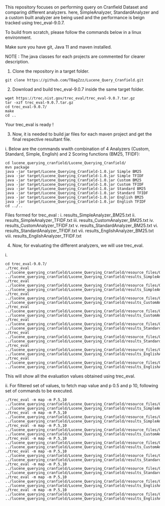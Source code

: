 This repository focuses on performing query on Cranfield Dataset and comparing different analyzers.
here, SimpleAnalyzer, StandardAnalyzer and a custom built analyzer are being used and the performance is beign tracked using trec_eval-9.0.7.

To build from scratch, please follow the commands below in a linux environment.

Make sure you have git, Java 11 and maven installed.

NOTE : The java classes for each projects are commented for clearer description.

1. Clone the repository in a target folder.
```
git clone https://github.com/TBagZzz/Lucene_Query_Cranfield.git
```

2. Download and build trec_eval-9.0.7 inside the same target folder.
```
wget https://trec.nist.gov/trec_eval/trec_eval-9.0.7.tar.gz
tar -xzf trec_eval-9.0.7.tar.gz
cd trec_eval-9.0.7/
make
cd ..
```
Your trec_eval is ready !

3. Now, it is needed to build jar files for each maven project and get the final respective resultant file.

i. Below are the commands wwith combination of 4 Analyzers (Custom, Standard, Simple, English) and 2 Scoring functions (BM25, TFIDF):
```
cd lucene_querying_cranfield/Lucene_Querying_Cranfield/
mvn package
java -jar target/Lucene_Querying_Cranfield-1.0.jar Simple BM25
java -jar target/Lucene_Querying_Cranfield-1.0.jar Simple TFIDF
java -jar target/Lucene_Querying_Cranfield-1.0.jar Custom BM25
java -jar target/Lucene_Querying_Cranfield-1.0.jar Custom TFIDF
java -jar target/Lucene_Querying_Cranfield-1.0.jar Standard BM25
java -jar target/Lucene_Querying_Cranfield-1.0.jar Standard TFIDF
java -jar target/Lucene_Querying_Cranfield-1.0.jar English BM25
java -jar target/Lucene_Querying_Cranfield-1.0.jar English TFIDF
cd ../..
```
Files formed for trec_eval :
i.    results_SimpleAnalyzer_BM25.txt
ii.   results_SimpleAnalyzer_TFIDF.txt
iii.  results_CustomAnalyzer_BM25.txt
iv.   results_CustomAnalyzer_TFIDF.txt
v.    results_StandardAnalyzer_BM25.txt
vi.   results_StandardAnalyzer_TFIDF.txt
vii.  results_EnglishAnalyzer_BM25.txt
viii. results_EnglishAnalyzer_TFIDF.txt

4. Now, for evaluating the different analyzers, we will use trec_eval.

i.
```
cd trec_eval-9.0.7/
./trec_eval ../lucene_querying_cranfield/Lucene_Querying_Cranfield/resource_files/QRelsCorrectedforTRECeval ../lucene_querying_cranfield/Lucene_Querying_Cranfield/results_SimpleAnalyzer_BM25.txt
./trec_eval ../lucene_querying_cranfield/Lucene_Querying_Cranfield/resource_files/QRelsCorrectedforTRECeval ../lucene_querying_cranfield/Lucene_Querying_Cranfield/results_SimpleAnalyzer_TFIDF.txt
./trec_eval ../lucene_querying_cranfield/Lucene_Querying_Cranfield/resource_files/QRelsCorrectedforTRECeval ../lucene_querying_cranfield/Lucene_Querying_Cranfield/results_CustomAnalyzer_BM25.txt
./trec_eval ../lucene_querying_cranfield/Lucene_Querying_Cranfield/resource_files/QRelsCorrectedforTRECeval ../lucene_querying_cranfield/Lucene_Querying_Cranfield/results_CustomAnalyzer_TFIDF.txt
./trec_eval ../lucene_querying_cranfield/Lucene_Querying_Cranfield/resource_files/QRelsCorrectedforTRECeval ../lucene_querying_cranfield/Lucene_Querying_Cranfield/results_StandardAnalyzer_BM25.txt
./trec_eval ../lucene_querying_cranfield/Lucene_Querying_Cranfield/resource_files/QRelsCorrectedforTRECeval ../lucene_querying_cranfield/Lucene_Querying_Cranfield/results_StandardAnalyzer_TFIDF.txt
./trec_eval ../lucene_querying_cranfield/Lucene_Querying_Cranfield/resource_files/QRelsCorrectedforTRECeval ../lucene_querying_cranfield/Lucene_Querying_Cranfield/results_EnglishAnalyzer_BM25.txt
./trec_eval ../lucene_querying_cranfield/Lucene_Querying_Cranfield/resource_files/QRelsCorrectedforTRECeval ../lucene_querying_cranfield/Lucene_Querying_Cranfield/results_EnglishAnalyzer_TFIDF.txt
```
This will show all the evaluation values obtained using trec_eval.

ii. For filtered set of values, to fetch map value and p 0.5 and p 10, following set of commands to be executed.
```
./trec_eval -m map -m P.5,10 ../lucene_querying_cranfield/Lucene_Querying_Cranfield/resource_files/QRelsCorrectedforTRECeval ../lucene_querying_cranfield/Lucene_Querying_Cranfield/results_SimpleAnalyzer_BM25.txt
./trec_eval -m map -m P.5,10 ../lucene_querying_cranfield/Lucene_Querying_Cranfield/resource_files/QRelsCorrectedforTRECeval ../lucene_querying_cranfield/Lucene_Querying_Cranfield/results_SimpleAnalyzer_TFIDF.txt
./trec_eval -m map -m P.5,10 ../lucene_querying_cranfield/Lucene_Querying_Cranfield/resource_files/QRelsCorrectedforTRECeval ../lucene_querying_cranfield/Lucene_Querying_Cranfield/results_CustomAnalyzer_BM25.txt
./trec_eval -m map -m P.5,10 ../lucene_querying_cranfield/Lucene_Querying_Cranfield/resource_files/QRelsCorrectedforTRECeval ../lucene_querying_cranfield/Lucene_Querying_Cranfield/results_CustomAnalyzer_TFIDF.txt
./trec_eval -m map -m P.5,10 ../lucene_querying_cranfield/Lucene_Querying_Cranfield/resource_files/QRelsCorrectedforTRECeval ../lucene_querying_cranfield/Lucene_Querying_Cranfield/results_StandardAnalyzer_BM25.txt
./trec_eval -m map -m P.5,10 ../lucene_querying_cranfield/Lucene_Querying_Cranfield/resource_files/QRelsCorrectedforTRECeval ../lucene_querying_cranfield/Lucene_Querying_Cranfield/results_StandardAnalyzer_TFIDF.txt
./trec_eval -m map -m P.5,10 ../lucene_querying_cranfield/Lucene_Querying_Cranfield/resource_files/QRelsCorrectedforTRECeval ../lucene_querying_cranfield/Lucene_Querying_Cranfield/results_EnglishAnalyzer_BM25.txt
./trec_eval -m map -m P.5,10 ../lucene_querying_cranfield/Lucene_Querying_Cranfield/resource_files/QRelsCorrectedforTRECeval ../lucene_querying_cranfield/Lucene_Querying_Cranfield/results_EnglishAnalyzer_TFIDF.txt
```
